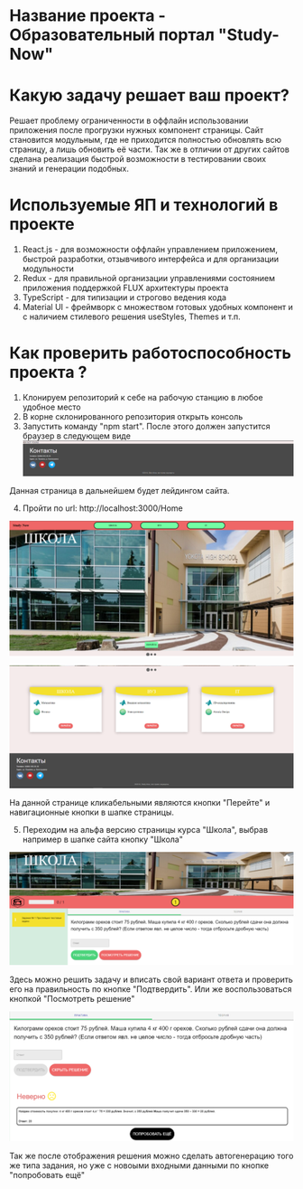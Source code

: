 # Название проекта - Образовательный портал "Study-Now"

# Какую задачу решает ваш проект?
Решает проблему ограниченности в оффлайн использовании приложения после прогрузки нужных компонент страницы. Сайт становится модульным, где не приходится полностью обновлять всю страницу, а лишь обновить её части. Так же в отличии от других сайтов сделана реализация быстрой возможности в тестировании своих знаний и генерации подобных.

# Используемые ЯП и технологий в проекте
1) React.js - для возможности оффлайн управлением приложением, быстрой разработки, отзывчивого интерфейса и для организации модульности
2) Redux - для правильной организации управлениями состоянием приложения поддержкой FLUX архитектуры проекта
3) TypeScript - для типизации и строгово ведения кода
4) Material UI - фреймворк с множеством готовых удобных компонент и с наличием стилевого решения useStyles, Themes и т.п.

# Как проверить работоспособность проекта ?
1) Клонируем репозиторий к себе на рабочую станцию в любое удобное место
2) В корне склонированного репозитория открыть консоль
3) Запустить команду "npm start". После этого должен запустится браузер в следующем виде
![Первый запуск](https://github.com/AdilBikeev/Study-Now-Site/raw/branch/screenshots/first_start.png)

Данная страница в дальнейшем будет лейдингом сайта.

4) Пройти по url: http://localhost:3000/Home

![Домашняя страница - шапка](https://github.com/AdilBikeev/Study-Now-Site/raw/branch/screenshots/Home_page1.png)

![Домашняя страница - content и footer](https://github.com/AdilBikeev/Study-Now-Site/raw/branch/screenshots/Home_page2.png)

На данной странице кликабельными являются кнопки "Перейте" и навигационные кнопки в шапке страницы.

5) Переходим на альфа версию страницы курса "Школа", выбрав например в шапке сайта кнопку "Школа"

![Страница курса "Школа"](https://github.com/AdilBikeev/Study-Now-Site/raw/branch/screenshots/course_school_page.png)

Здесь можно решить задачу и вписать свой вариант ответа и проверить его на правильность по кнопке "Подтвердить".
Или же воспользоваться кнопкой "Посмотреть решение"

![Отображение решения](https://github.com/AdilBikeev/Study-Now-Site/raw/branch/screenshots/check_answer.png)

Так же после отображения решения можно сделать автогенерацию того же типа задания, но уже с новоыми входными данными по кнопке "попробовать ещё"
